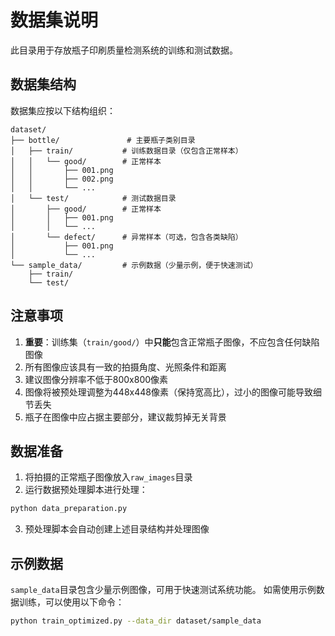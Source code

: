 # 数据集说明

此目录用于存放瓶子印刷质量检测系统的训练和测试数据。

## 数据集结构

数据集应按以下结构组织：

```
dataset/
├── bottle/               # 主要瓶子类别目录
│   ├── train/           # 训练数据目录（仅包含正常样本）
│   │   └── good/        # 正常样本
│   │       ├── 001.png
│   │       ├── 002.png
│   │       └── ...
│   └── test/            # 测试数据目录
│       ├── good/        # 正常样本
│       │   ├── 001.png
│       │   └── ...
│       └── defect/      # 异常样本（可选，包含各类缺陷）
│           ├── 001.png
│           └── ...
└── sample_data/         # 示例数据（少量示例，便于快速测试）
    ├── train/
    └── test/
```

## 注意事项

1. **重要**：训练集（`train/good/`）中**只能**包含正常瓶子图像，不应包含任何缺陷图像
2. 所有图像应该具有一致的拍摄角度、光照条件和距离
3. 建议图像分辨率不低于800x800像素
4. 图像将被预处理调整为448x448像素（保持宽高比），过小的图像可能导致细节丢失
5. 瓶子在图像中应占据主要部分，建议裁剪掉无关背景

## 数据准备

1. 将拍摄的正常瓶子图像放入`raw_images`目录
2. 运行数据预处理脚本进行处理：
```bash
python data_preparation.py
```
3. 预处理脚本会自动创建上述目录结构并处理图像

## 示例数据

`sample_data`目录包含少量示例图像，可用于快速测试系统功能。
如需使用示例数据训练，可以使用以下命令：

```bash
python train_optimized.py --data_dir dataset/sample_data
``` 